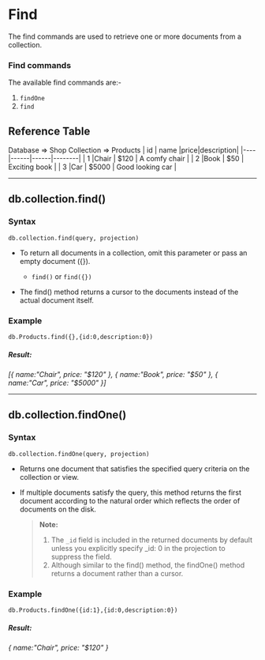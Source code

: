# Find

The find commands are used to retrieve one or more documents from a collection.

### Find commands

The available find commands are:-

1. `findOne`
2. `find`

## Reference Table

Database => Shop Collection => Products
| id | name |price|description|
|----|------|------|--------|
| 1 |Chair | $120 | A comfy chair |
| 2 |Book | $50 | Exciting book |
| 3 |Car | $5000 | Good looking car |

---

## db.collection.find()

### Syntax

`db.collection.find(query, projection)`

- To return all documents in a collection, omit this parameter or pass an empty document ({}).

  - `find()` or `find({})`

- The find() method returns a cursor to the documents instead of the actual document itself.

### Example

```
db.Products.find({},{id:0,description:0})
```

##### Result:

_[{ name:"Chair", price: "$120" }, { name:"Book", price: "$50" }, { name:"Car", price: "$5000" }]_

---

## db.collection.findOne()

### Syntax

`db.collection.findOne(query, projection)`

- Returns one document that satisfies the specified query criteria on the collection or view.

- If multiple documents satisfy the query, this method returns the first document according to the natural order which reflects the order of documents on the disk.

  > **Note:**
  >
  > 1.  The `_id` field is included in the returned documents by default unless you explicitly specify \_id: 0 in the projection to suppress the field.
  > 2.  Although similar to the find() method, the findOne() method returns a document rather than a cursor.

### Example

```
db.Products.findOne({id:1},{id:0,description:0})
```

##### Result:

_{ name:"Chair", price: "$120" }_
